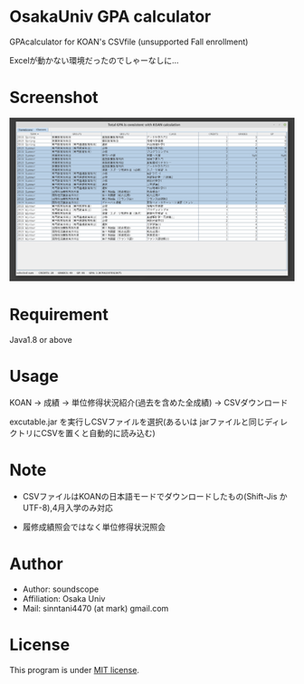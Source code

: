 # OsakaUniv GPA calculator
GPAcalculator for KOAN's CSVfile (unsupported Fall enrollment)

Excelが動かない環境だったのでしゃーなしに...

# Screenshot

![plot](https://github.com/soundscope/GPA_calculator_for_OsakaUniv/blob/master/screenshot.png?raw=true)

# Requirement
 
Java1.8 or above
 
# Usage
 
KOAN -> 成績 -> 単位修得状況紹介(過去を含めた全成績) -> CSVダウンロード

excutable.jar を実行しCSVファイルを選択(あるいは jarファイルと同じディレクトリにCSVを置くと自動的に読み込む)
 
# Note
 
* CSVファイルはKOANの日本語モードでダウンロードしたもの(Shift-Jis か UTF-8),4月入学のみ対応

* 履修成績照会ではなく単位修得状況照会

# Author
  
* Author: soundscope
* Affiliation: Osaka Univ
* Mail: sinntani4470 (at mark) gmail.com

# License
This program is under [MIT license](https://opensource.org/licenses/mit-license.php).


